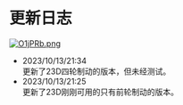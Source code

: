 # 更新日志      
[![O1jPRb.png](https://ooo.0x0.ooo/2023/10/13/O1jPRb.png)](https://img.tg/image/O1jPRb)  
+ 2023/10/13/21:34  
  更新了23D四轮制动的版本，但未经测试。
+ 2023/10/13/21:25   
  更新了23D刚刚可用的只有前轮制动的版本。
